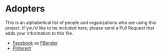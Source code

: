 # Adopters

This is an alphabetical list of people and organizations who are using this
project. If you'd like to be included here, please send a Pull Request that
adds your information to this file.

- [Facebook](https://www.facebook.com/) as [FBender](https://github.com/facebookincubator/fbender)
- [Pinterest](https://www.pinterest.com/)

